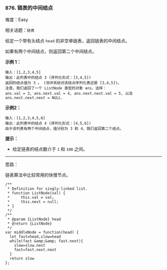 ### 876. 链表的中间结点

难度：Easy

相关话题：`链表`

给定一个带有头结点 `head` 的非空单链表，返回链表的中间结点。



如果有两个中间结点，则返回第二个中间结点。







**示例 1：** 



```
输入：[1,2,3,4,5]
输出：此列表中的结点 3 (序列化形式：[3,4,5])
返回的结点值为 3 。 (测评系统对该结点序列化表述是 [3,4,5])。
注意，我们返回了一个 ListNode 类型的对象 ans，这样：
ans.val = 3, ans.next.val = 4, ans.next.next.val = 5, 以及 ans.next.next.next = NULL.
```


**示例2：** 



```
输入：[1,2,3,4,5,6]
输出：此列表中的结点 4 (序列化形式：[4,5,6])
由于该列表有两个中间结点，值分别为 3 和 4，我们返回第二个结点。
```






**提示：** 




* 给定链表的结点数介于 `1` 和 `100` 之间。






-----

思路：

链表算法中比较常用的快慢节点。

```
/**
 * Definition for singly-linked list.
 * function ListNode(val) {
 *     this.val = val;
 *     this.next = null;
 * }
 */
/**
 * @param {ListNode} head
 * @return {ListNode}
 */
var middleNode = function(head) {
  let fast=head,slow=head
  while(fast &amp;&amp; fast.next){
    slow=slow.next
    fast=fast.next.next
  }
  return slow
};
```

